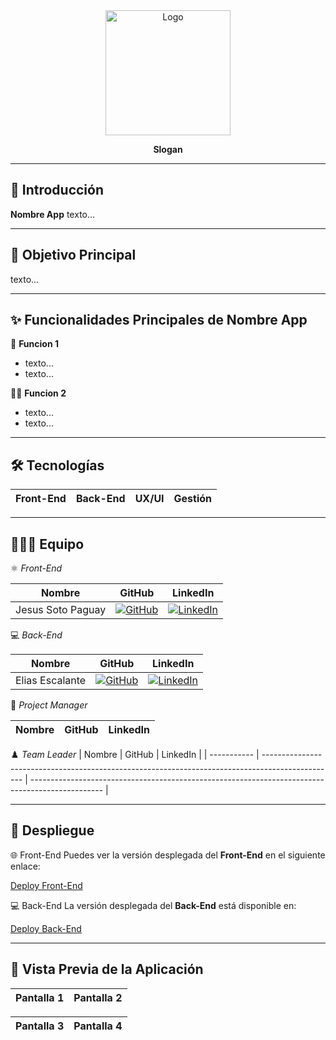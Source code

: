<div align="center">
   <img src="" alt="Logo" width="200px" />
   <p><strong>Slogan</strong></p>
</div>

---

## 🚀 Introducción

**Nombre App** texto...

---

## 🎯 Objetivo Principal

texto...

---

## ✨ Funcionalidades Principales de Nombre App

🏢 **Funcion 1**  
- texto...  
- texto...  

👩‍💼 **Funcion 2**  
- texto...  
- texto...  


---

## 🛠️ Tecnologías

| Front-End                                                                 | Back-End                                                                 | UX/UI                                                                 | Gestión                                                             |
|---------------------------------------------------------------------------|--------------------------------------------------------------------------|-----------------------------------------------------------------------|--------------------------------------------------------------------|

---

## 🧑‍🤝‍🧑 Equipo

⚛️ *Front-End*

| Nombre         | GitHub                                                                                          | LinkedIn                                                                                         |
| -------------- | ------------------------------------------------------------------------------------------------ | ------------------------------------------------------------------------------------------------ |
| Jesus Soto Paguay| [![GitHub](https://img.shields.io/badge/github-%23121011.svg?&style=for-the-badge&logo=github&logoColor=white)](#) | [![LinkedIn](https://img.shields.io/badge/linkedin-%230A66C2.svg?&style=for-the-badge&logo=linkedin&logoColor=white)](#) |

💻 *Back-End*

| Nombre         | GitHub                                                                                          | LinkedIn                                                                                         |
| -------------- | ------------------------------------------------------------------------------------------------ | ------------------------------------------------------------------------------------------------ |
| Elias Escalante | [![GitHub](https://img.shields.io/badge/github-%23121011.svg?&style=for-the-badge&logo=github&logoColor=white)](https://github.com/eliasescalante) | [![LinkedIn](https://img.shields.io/badge/linkedin-%230A66C2.svg?&style=for-the-badge&logo=linkedin&logoColor=white)](https://www.linkedin.com/in/elias-escalante/) |

📝 *Project Manager*

| Nombre       | GitHub                                                                                          | LinkedIn                                                                                         |
| ------------ | ------------------------------------------------------------------------------------------------ | ------------------------------------------------------------------------------------------------ |

♟️ *Team Leader*
| Nombre      | GitHub                                                                                          | LinkedIn                                                                                         |
| ----------- | ------------------------------------------------------------------------------------------------ | ------------------------------------------------------------------------------------------------ |

---

## 🔗 Despliegue

🌐 Front-End
Puedes ver la versión desplegada del **Front-End** en el siguiente enlace:

[Deploy Front-End](#)

💻 Back-End
La versión desplegada del **Back-End** está disponible en:

[Deploy Back-End](#)

---
## 📸 Vista Previa de la Aplicación
| Pantalla 1 | Pantalla 2 |
|------------|------------|


| Pantalla 3 | Pantalla 4 |
|------------|------------|


